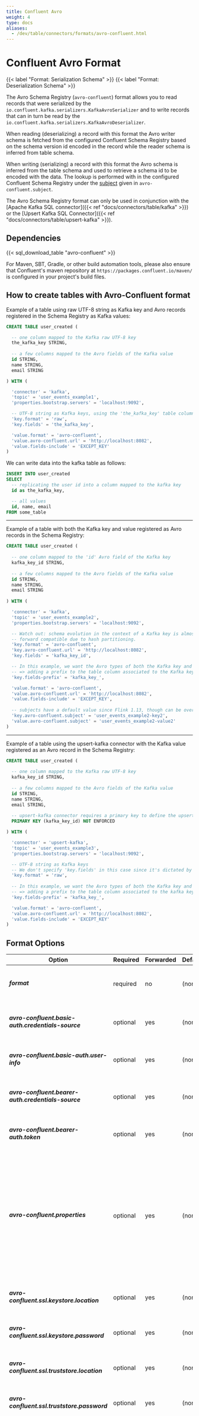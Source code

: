 ```yaml
---
title: Confluent Avro
weight: 4
type: docs
aliases:
  - /dev/table/connectors/formats/avro-confluent.html
---
```

<!--
Licensed to the Apache Software Foundation (ASF) under one
or more contributor license agreements.  See the NOTICE file
distributed with this work for additional information
regarding copyright ownership.  The ASF licenses this file
to you under the Apache License, Version 2.0 (the
"License"); you may not use this file except in compliance
with the License.  You may obtain a copy of the License at

  http://www.apache.org/licenses/LICENSE-2.0

Unless required by applicable law or agreed to in writing,
software distributed under the License is distributed on an
"AS IS" BASIS, WITHOUT WARRANTIES OR CONDITIONS OF ANY
KIND, either express or implied.  See the License for the
specific language governing permissions and limitations
under the License.
-->

# Confluent Avro Format

{{< label "Format: Serialization Schema" >}}
{{< label "Format: Deserialization Schema" >}}

The Avro Schema Registry (``avro-confluent``) format allows you to read records that were serialized by the ``io.confluent.kafka.serializers.KafkaAvroSerializer`` and to write records that can in turn be read by the ``io.confluent.kafka.serializers.KafkaAvroDeserializer``. 

When reading (deserializing) a record with this format the Avro writer schema is fetched from the configured Confluent Schema Registry based on the schema version id encoded in the record while the reader schema is inferred from table schema. 

When writing (serializing) a record with this format the Avro schema is inferred from the table schema and used to retrieve a schema id to be encoded with the data. The lookup is performed with in the configured Confluent Schema Registry under the [subject](https://docs.confluent.io/current/schema-registry/index.html#schemas-subjects-and-topics) given in `avro-confluent.subject`.

The Avro Schema Registry format can only be used in conjunction with the [Apache Kafka SQL connector]({{< ref "docs/connectors/table/kafka" >}}) or the [Upsert Kafka SQL Connector]({{< ref "docs/connectors/table/upsert-kafka" >}}).

Dependencies
------------

{{< sql_download_table "avro-confluent" >}}

For Maven, SBT, Gradle, or other build automation tools, please also ensure that Confluent's maven repository at `https://packages.confluent.io/maven/` is configured in your project's build files.

How to create tables with Avro-Confluent format
--------------

Example of a table using raw UTF-8 string as Kafka key and Avro records registered in the Schema Registry as Kafka values:

```sql
CREATE TABLE user_created (

  -- one column mapped to the Kafka raw UTF-8 key
  the_kafka_key STRING,
  
  -- a few columns mapped to the Avro fields of the Kafka value
  id STRING,
  name STRING, 
  email STRING

) WITH (

  'connector' = 'kafka',
  'topic' = 'user_events_example1',
  'properties.bootstrap.servers' = 'localhost:9092',

  -- UTF-8 string as Kafka keys, using the 'the_kafka_key' table column
  'key.format' = 'raw',
  'key.fields' = 'the_kafka_key',

  'value.format' = 'avro-confluent',
  'value.avro-confluent.url' = 'http://localhost:8082',
  'value.fields-include' = 'EXCEPT_KEY'
)
```

We can write data into the kafka table as follows:

```sql
INSERT INTO user_created
SELECT
  -- replicating the user id into a column mapped to the kafka key
  id as the_kafka_key,

  -- all values
  id, name, email
FROM some_table
```

---

Example of a table with both the Kafka key and value registered as Avro records in the Schema Registry:

```sql
CREATE TABLE user_created (
  
  -- one column mapped to the 'id' Avro field of the Kafka key
  kafka_key_id STRING,
  
  -- a few columns mapped to the Avro fields of the Kafka value
  id STRING,
  name STRING, 
  email STRING
  
) WITH (

  'connector' = 'kafka',
  'topic' = 'user_events_example2',
  'properties.bootstrap.servers' = 'localhost:9092',

  -- Watch out: schema evolution in the context of a Kafka key is almost never backward nor
  -- forward compatible due to hash partitioning.
  'key.format' = 'avro-confluent',
  'key.avro-confluent.url' = 'http://localhost:8082',
  'key.fields' = 'kafka_key_id',

  -- In this example, we want the Avro types of both the Kafka key and value to contain the field 'id'
  -- => adding a prefix to the table column associated to the Kafka key field avoids clashes
  'key.fields-prefix' = 'kafka_key_',

  'value.format' = 'avro-confluent',
  'value.avro-confluent.url' = 'http://localhost:8082',
  'value.fields-include' = 'EXCEPT_KEY',
   
  -- subjects have a default value since Flink 1.13, though can be overridden:
  'key.avro-confluent.subject' = 'user_events_example2-key2',
  'value.avro-confluent.subject' = 'user_events_example2-value2'
)
```

---
Example of a table using the upsert-kafka connector with the Kafka value registered as an Avro record in the Schema Registry:

```sql
CREATE TABLE user_created (
  
  -- one column mapped to the Kafka raw UTF-8 key
  kafka_key_id STRING,
  
  -- a few columns mapped to the Avro fields of the Kafka value
  id STRING, 
  name STRING, 
  email STRING, 
  
  -- upsert-kafka connector requires a primary key to define the upsert behavior
  PRIMARY KEY (kafka_key_id) NOT ENFORCED

) WITH (

  'connector' = 'upsert-kafka',
  'topic' = 'user_events_example3',
  'properties.bootstrap.servers' = 'localhost:9092',

  -- UTF-8 string as Kafka keys
  -- We don't specify 'key.fields' in this case since it's dictated by the primary key of the table
  'key.format' = 'raw',
  
  -- In this example, we want the Avro types of both the Kafka key and value to contain the field 'id'
  -- => adding a prefix to the table column associated to the kafka key field avoids clashes
  'key.fields-prefix' = 'kafka_key_',

  'value.format' = 'avro-confluent',
  'value.avro-confluent.url' = 'http://localhost:8082',
  'value.fields-include' = 'EXCEPT_KEY'
)
```


Format Options
----------------

<table class="table table-bordered">
    <thead>
      <tr>
        <th class="text-left" style="width: 25%">Option</th>
        <th class="text-center" style="width: 8%">Required</th>
        <th class="text-center" style="width: 8%">Forwarded</th>
        <th class="text-center" style="width: 7%">Default</th>
        <th class="text-center" style="width: 10%">Type</th>
        <th class="text-center" style="width: 42%">Description</th>
      </tr>
    </thead>
    <tbody>
        <tr>
            <td><h5>format</h5></td>
            <td>required</td>
            <td>no</td>
            <td style="word-wrap: break-word;">(none)</td>
            <td>String</td>
            <td>Specify what format to use, here should be <code>'avro-confluent'</code>.</td>
        </tr>
        <tr>
            <td><h5>avro-confluent.basic-auth.credentials-source</h5></td>
            <td>optional</td>
            <td>yes</td>
            <td style="word-wrap: break-word;">(none)</td>
            <td>String</td>
            <td>Basic auth credentials source for Schema Registry</td>
        </tr>
        <tr>
            <td><h5>avro-confluent.basic-auth.user-info</h5></td>
            <td>optional</td>
            <td>yes</td>
            <td style="word-wrap: break-word;">(none)</td>
            <td>String</td>
            <td>Basic auth user info for schema registry</td>
        </tr>
        <tr>
            <td><h5>avro-confluent.bearer-auth.credentials-source</h5></td>
            <td>optional</td>
            <td>yes</td>
            <td style="word-wrap: break-word;">(none)</td>
            <td>String</td>
            <td>Bearer auth credentials source for Schema Registry</td>
        </tr>
        <tr>
            <td><h5>avro-confluent.bearer-auth.token</h5></td>
            <td>optional</td>
            <td>yes</td>
            <td style="word-wrap: break-word;">(none)</td>
            <td>String</td>
            <td>Bearer auth token for Schema Registry</td>
        </tr>
        <tr>
            <td><h5>avro-confluent.properties</h5></td>
            <td>optional</td>
            <td>yes</td>
            <td style="word-wrap: break-word;">(none)</td>
            <td>Map</td>
            <td>Properties map that is forwarded to the underlying Schema Registry. This is useful for options that are not officially exposed via Flink config options. However, note that Flink options have higher precedence.</td>
        </tr>
        <tr>
            <td><h5>avro-confluent.ssl.keystore.location</h5></td>
            <td>optional</td>
            <td>yes</td>
            <td style="word-wrap: break-word;">(none)</td>
            <td>String</td>
            <td>Location / File of SSL keystore</td>
        </tr>
        <tr>
            <td><h5>avro-confluent.ssl.keystore.password</h5></td>
            <td>optional</td>
            <td>yes</td>
            <td style="word-wrap: break-word;">(none)</td>
            <td>String</td>
            <td>Password for SSL keystore</td>
        </tr>
        <tr>
            <td><h5>avro-confluent.ssl.truststore.location</h5></td>
            <td>optional</td>
            <td>yes</td>
            <td style="word-wrap: break-word;">(none)</td>
            <td>String</td>
            <td>Location / File of SSL truststore</td>
        </tr>
        <tr>
            <td><h5>avro-confluent.ssl.truststore.password</h5></td>
            <td>optional</td>
            <td>yes</td>
            <td style="word-wrap: break-word;">(none)</td>
            <td>String</td>
            <td>Password for SSL truststore</td>
        </tr>
        <tr>
            <td><h5>avro-confluent.schema</h5></td>
            <td>optional</td>
            <td>no</td>
            <td style="word-wrap: break-word;">(none)</td>
            <td>String</td>
            <td>The schema registered or to be registered in the Confluent Schema Registry. If no schema is provided Flink converts the table schema to avro schema. The schema provided must match the table schema.</td>
        </tr>
        <tr>
            <td><h5>avro-confluent.subject</h5></td>
            <td>optional</td>
            <td>yes</td>
            <td style="word-wrap: break-word;">(none)</td>
            <td>String</td>
            <td>The Confluent Schema Registry subject under which to register the schema used by this format during serialization. By default, 'kafka' and 'upsert-kafka' connectors use '&lt;topic_name&gt;-value' or '&lt;topic_name&gt;-key' as the default subject name if this format is used as the value or key format. But for other connectors (e.g. 'filesystem'), the subject option is required when used as sink.</td>
        </tr>
        <tr>
            <td><h5>avro-confluent.url</h5></td>
            <td>required</td>
            <td>yes</td>
            <td style="word-wrap: break-word;">(none)</td>
            <td>String</td>
            <td>The URL of the Confluent Schema Registry to fetch/register schemas.</td>
        </tr>
    </tbody>
</table>

Data Type Mapping
----------------

Currently, Apache Flink always uses the table schema to derive the Avro reader schema during deserialization and Avro writer schema during serialization. Explicitly defining an Avro schema is not supported yet.
See the [Apache Avro Format]({{< ref "docs/connectors/table/formats/avro" >}}#data-type-mapping) for the mapping between Avro and Flink DataTypes. 

In addition to the types listed there, Flink supports reading/writing nullable types. Flink maps nullable types to Avro `union(something, null)`, where `something` is the Avro type converted from Flink type.

You can refer to [Avro Specification](https://avro.apache.org/docs/current/spec.html) for more information about Avro types.
